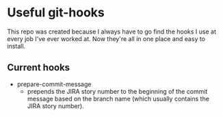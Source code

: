 # Useful git-hooks

This repo was created because I always have to go find the hooks I use at every job I've ever worked at. Now they're all in one place and easy to install.

## Current hooks

- prepare-commit-message
  - prepends the JIRA story number to the beginning of the commit message based on the branch name (which usually contains the JIRA story number).